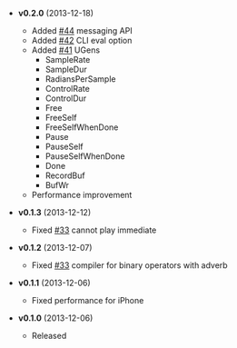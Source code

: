 - **v0.2.0** (2013-12-18)
  - Added [#44](https://github.com/mohayonao/CoffeeCollider/issues/44) messaging API
  - Added [#42](https://github.com/mohayonao/CoffeeCollider/issues/42) CLI eval option
  - Added [#41](https://github.com/mohayonao/CoffeeCollider/issues/41) UGens
    - SampleRate
    - SampleDur
    - RadiansPerSample
    - ControlRate
    - ControlDur
    - Free
    - FreeSelf
    - FreeSelfWhenDone
    - Pause
    - PauseSelf
    - PauseSelfWhenDone
    - Done
    - RecordBuf
    - BufWr
  - Performance improvement

- **v0.1.3** (2013-12-12)
  - Fixed [#33](https://github.com/mohayonao/CoffeeCollider/issues/39) cannot play immediate

- **v0.1.2** (2013-12-07)
  - Fixed [#33](https://github.com/mohayonao/CoffeeCollider/issues/33) compiler for binary operators with adverb

- **v0.1.1** (2013-12-06)
  - Fixed performance for iPhone

- **v0.1.0** (2013-12-06)
  - Released
